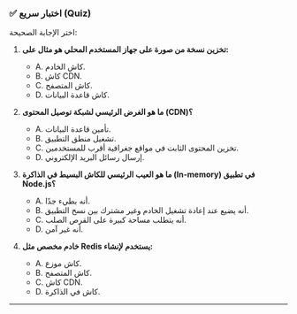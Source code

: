 ### ✅ اختبار سريع (Quiz)
اختر الإجابة الصحيحة:

1.  **تخزين نسخة من صورة على جهاز المستخدم المحلي هو مثال على:**
    * A. كاش الخادم.
    * B. كاش CDN.
    * C. كاش المتصفح.
    * D. كاش قاعدة البيانات.

2.  **ما هو الغرض الرئيسي لشبكة توصيل المحتوى (CDN)؟**
    * A. تأمين قاعدة البيانات.
    * B. تشغيل منطق التطبيق.
    * C. تخزين المحتوى الثابت في مواقع جغرافية أقرب للمستخدمين.
    * D. إرسال رسائل البريد الإلكتروني.

3.  **ما هو العيب الرئيسي للكاش البسيط في الذاكرة (In-memory) في تطبيق Node.js؟**
    * A. أنه بطيء جدًا.
    * B. أنه يضيع عند إعادة تشغيل الخادم وغير مشترك بين نسخ التطبيق.
    * C. أنه يتطلب مساحة كبيرة على القرص الصلب.
    * D. أنه غير آمن.

4.  **خادم مخصص مثل Redis يستخدم لإنشاء:**
    * A. كاش موزع.
    * B. كاش المتصفح.
    * C. كاش CDN.
    * D. كاش في الذاكرة.

---